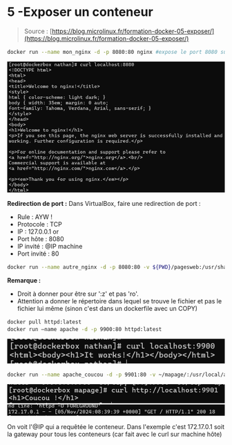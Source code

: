 # 5 -Exposer un conteneur

> Source : [https://blog.microlinux.fr/formation-docker-05-exposer/](https://blog.microlinux.fr/formation-docker-05-exposer/)

```bash
docker run --name mon_nginx -d -p 8080:80 nginx #expose le port 8080 sur le pc hôte et 80 à l’intérieur du conteneur
```

![Curl conteneur localhost](./capture/6.png)

**Redirection de port :** Dans VirtualBox, faire une redirection de port :
  - Rule : AYW !
  - Protocole : TCP
  - IP : 127.0.0.1 or <blank>
  - Port hôte : 8080
  - IP invité : @IP machine
  - Port invité : 80

```bash
docker run --name autre_nginx -d -p 8080:80 -v ${PWD}/pagesweb:/usr/share/nginx/html:ro nginx #volume pour remplacer la page par défaut
```

**Remarque :** 
- Droit à donner pour être sur ':z' et pas 'ro'.
- Attention a donner le répertoire dans lequel se trouve le fichier et pas le fichier lui même (sinon c'est dans un dockerfile avec un COPY)

```bash
docker pull httpd:latest
docker run –name apache -d -p 9900:80 httpd:latest
```
   
![Curl conteneur localhost sur port 9900](./capture/7.png)

```bash
docker run --name apache_coucou -d -p 9901:80 -v ~/mapage/:/usr/local/apache2/htdocs:ro httpd:latest #ne pas mettre le fichier mais le répertoire pour les volumes
```

![Curl conteneur localhost sur port 9901](./capture/8.png)
![Host qui a requeter le conteneur](./capture/9.png)

On voit l'@IP qui a requêtée le conteneur. Dans l'exemple c'est 172.17.0.1 soit la gateway pour tous les conteneurs (car fait avec le curl sur machine hôte)



